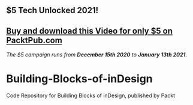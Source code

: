 ## $5 Tech Unlocked 2021!
[Buy and download this Video for only $5 on PacktPub.com](https://www.packtpub.com/product/building-blocks-of-indesign-video/9781838988906)
-----
*The $5 campaign         runs from __December 15th 2020__ to __January 13th 2021.__*

# Building-Blocks-of-inDesign
Code Repository for Building Blocks of inDesign, published by Packt
